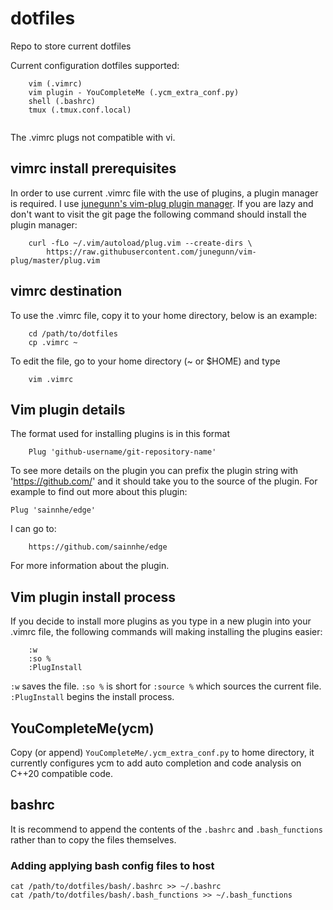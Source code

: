 # dotfiles
Repo to store current dotfiles

Current configuration dotfiles supported:

```
    vim (.vimrc)
	vim plugin - YouCompleteMe (.ycm_extra_conf.py)
	shell (.bashrc)
	tmux (.tmux.conf.local)
	
```

The .vimrc plugs not compatible with vi.

## vimrc install prerequisites

In order to use current .vimrc file with the use of plugins, a plugin manager is required. I use [junegunn's vim-plug plugin manager](https://github.com/junegunn/vim-plug). If you are lazy and don't want to visit the git page the following command should install the plugin manager:

```
    curl -fLo ~/.vim/autoload/plug.vim --create-dirs \
        https://raw.githubusercontent.com/junegunn/vim-plug/master/plug.vim
```

## vimrc destination

To use the .vimrc file, copy it to your home directory, below is an example:

```
    cd /path/to/dotfiles
    cp .vimrc ~
```

To edit the file, go to your home directory (~ or $HOME) and type

```
    vim .vimrc
```


## Vim plugin details
The format used for installing plugins is in this format

```
    Plug 'github-username/git-repository-name'
```

To see more details on the plugin you can prefix the plugin string with 'https://github.com/' and it should take you to the source of the plugin. For example to find out more about this plugin:

    Plug 'sainnhe/edge'

I can go to:

```
    https://github.com/sainnhe/edge
```

For more information about the plugin.

## Vim plugin install process

If you decide to install more plugins as you type in a new plugin into your .vimrc file, the following commands will making installing the plugins easier:

```
    :w
    :so %
    :PlugInstall
```

`:w` saves the file. `:so %` is short for `:source %` which sources the current file. `:PlugInstall` begins the install process.

## YouCompleteMe(ycm)
Copy (or append) `YouCompleteMe/.ycm_extra_conf.py` to home directory, it currently configures ycm to add auto completion and code analysis on C++20 compatible code.

## bashrc
It is recommend to append the contents of the `.bashrc` and `.bash_functions` rather than to copy the files themselves.

### Adding applying bash config files to host
```
cat /path/to/dotfiles/bash/.bashrc >> ~/.bashrc
cat /path/to/dotfiles/bash/.bash_functions >> ~/.bash_functions
```
